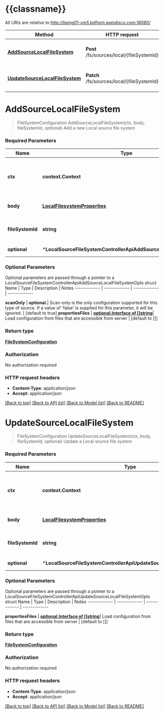 # {{classname}}

All URIs are relative to *http://liamg01-vm5.bdfrem.wandisco.com:18080/*

Method | HTTP request | Description
------------- | ------------- | -------------
[**AddSourceLocalFileSystem**](LocalSourceFileSystemControllerApi.md#AddSourceLocalFileSystem) | **Post** /fs/sources/local/{fileSystemId} | Add a new Local source file system
[**UpdateSourceLocalFileSystem**](LocalSourceFileSystemControllerApi.md#UpdateSourceLocalFileSystem) | **Patch** /fs/sources/local/{fileSystemId} | Update a Local source file system

# **AddSourceLocalFileSystem**
> FileSystemConfiguration AddSourceLocalFileSystem(ctx, body, fileSystemId, optional)
Add a new Local source file system

### Required Parameters

Name | Type | Description  | Notes
------------- | ------------- | ------------- | -------------
 **ctx** | **context.Context** | context for authentication, logging, cancellation, deadlines, tracing, etc.
  **body** | [**LocalFilesystemProperties**](LocalFilesystemProperties.md)| Local file system properties | 
  **fileSystemId** | **string**| Unique Identifier for the source file system | 
 **optional** | ***LocalSourceFileSystemControllerApiAddSourceLocalFileSystemOpts** | optional parameters | nil if no parameters

### Optional Parameters
Optional parameters are passed through a pointer to a LocalSourceFileSystemControllerApiAddSourceLocalFileSystemOpts struct
Name | Type | Description  | Notes
------------- | ------------- | ------------- | -------------


 **scanOnly** | **optional.**| Scan-only is the only configuration supported for this type of source. If a value of &#x27;false&#x27; is supplied for this parameter, it will be ignored. | [default to true]
 **propertiesFiles** | [**optional.Interface of []string**](string.md)| Load configuration from files that are accessible from server | [default to []]

### Return type

[**FileSystemConfiguration**](FileSystemConfiguration.md)

### Authorization

No authorization required

### HTTP request headers

 - **Content-Type**: application/json
 - **Accept**: application/json

[[Back to top]](#) [[Back to API list]](../README.md#documentation-for-api-endpoints) [[Back to Model list]](../README.md#documentation-for-models) [[Back to README]](../README.md)

# **UpdateSourceLocalFileSystem**
> FileSystemConfiguration UpdateSourceLocalFileSystem(ctx, body, fileSystemId, optional)
Update a Local source file system

### Required Parameters

Name | Type | Description  | Notes
------------- | ------------- | ------------- | -------------
 **ctx** | **context.Context** | context for authentication, logging, cancellation, deadlines, tracing, etc.
  **body** | [**LocalFilesystemProperties**](LocalFilesystemProperties.md)| Local file system properties | 
  **fileSystemId** | **string**| Unique Identifier for the source file system | 
 **optional** | ***LocalSourceFileSystemControllerApiUpdateSourceLocalFileSystemOpts** | optional parameters | nil if no parameters

### Optional Parameters
Optional parameters are passed through a pointer to a LocalSourceFileSystemControllerApiUpdateSourceLocalFileSystemOpts struct
Name | Type | Description  | Notes
------------- | ------------- | ------------- | -------------


 **propertiesFiles** | [**optional.Interface of []string**](string.md)| Load configuration from files that are accessible from server | [default to []]

### Return type

[**FileSystemConfiguration**](FileSystemConfiguration.md)

### Authorization

No authorization required

### HTTP request headers

 - **Content-Type**: application/json
 - **Accept**: application/json

[[Back to top]](#) [[Back to API list]](../README.md#documentation-for-api-endpoints) [[Back to Model list]](../README.md#documentation-for-models) [[Back to README]](../README.md)

